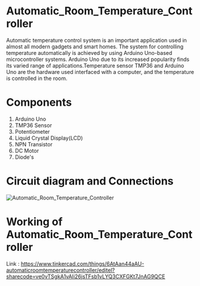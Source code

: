 # Automatic_Room_Temperature_Controller
 
Automatic temperature control system is an important
application used in almost all modern gadgets and smart homes. The
system for controlling temperature automatically is achieved by using
Arduino Uno-based microcontroller systems. Arduino Uno due to its
increased popularity finds its varied range of applications.Temperature
sensor TMP36 and Arduino Uno are the hardware used interfaced with a
computer, and the temperature is controlled in the room.
# Components

1. Arduino Uno
2. TMP36 Sensor
3. Potentiometer
4. Liquid Crystal Display(LCD)
5. NPN Transistor
6. DC Motor
7. Diode's

# Circuit diagram and Connections

![Automatic_Room_Temperature_Controller](https://user-images.githubusercontent.com/72753742/151200768-0be6d9ff-4f6c-4179-9581-13e5044da1c7.png)

# Working of Automatic_Room_Temperature_Controller

Link : https://www.tinkercad.com/things/6AtAan44aAU-automaticroomtemperaturecontroller/editel?sharecode=ve0vTSgkA1vAIi26jsTFsb1vLYQ3CXFGKt7JnAG9QCE



